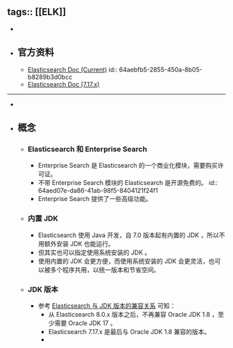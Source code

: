 tags:: [[ELK]]
---

-
- ## 官方资料
	- [Elasticsearch Doc (Current)](https://www.elastic.co/guide/en/elasticsearch/reference/current/elasticsearch-intro.html#elasticsearch-intro)
	  id:: 64aebfb5-2855-450a-8b05-b8289b3d0bcc
	- [Elasticsearch Doc (7.17.x)](https://www.elastic.co/guide/en/elasticsearch/reference/7.17/elasticsearch-intro.html#elasticsearch-intro)
- ---
-
- ## 概念
	- ### Elasticsearch 和 Enterprise Search
		- Enterprise Search 是 Elasticsearch 的一个商业化模块，需要购买许可证。
		- 不带 Enterprise Search 模块的 Elasticsearch 是开源免费的。
		  id:: 64aed07e-da86-41ab-98f5-8404121f24f1
		- Enterprise Search 提供了一些高级功能。
	- ### 内置 JDK
		- Elasticsearch 使用 Java 开发，自 7.0 版本起有内置的 JDK ，所以不用额外安装 JDK 也能运行。
		- 但其实也可以指定使用系统安装的 JDK 。
		- 使用内置的 JDK 会更方便，而使用系统安装的 JDK 会更灵活，也可以被多个程序共用，以统一版本和节省空间。
	- ### JDK 版本
		- 参考 [Elasticsearch 与 JDK 版本的兼容关系](https://www.elastic.co/support/matrix/#matrix_jvm) 可知：
			- 从 Elasticsearch 8.0.x 版本之后，不再兼容 Oracle JDK 1.8 ，至少需要 Oracle JDK 17 。
			- Elasticsearch 7.17.x 是最后与 Oracle JDK 1.8 兼容的版本。
			-